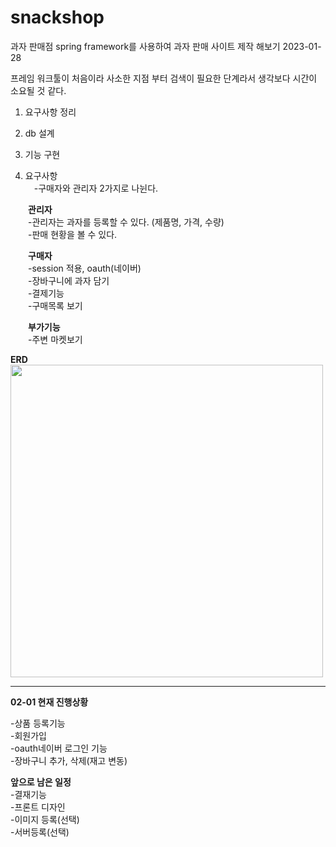# snackshop
과자 판매점
spring framework를 사용하여 과자 판매 사이트 제작 해보기 2023-01-28

프레임 워크툴이 처음이라 사소한 지점 부터 검색이 필요한 단계라서 생각보다 시간이 소요될 것 같다. 
1. 요구사항 정리
2. db 설계
3. 기능 구현
  


1. 요구사항  
　-구매자와 관리자 2가지로 나뉜다.  
      
     
　　**관리자**  
　　-관리자는 과자를 등록할 수 있다. (제품명, 가격, 수량)  
　　-판매 현황을 볼 수 있다.  
    
    
　　**구매자**  
　　-session 적용, oauth(네이버)  
　　-장바구니에 과자 담기  
　　-결제기능  
　　-구매목록 보기  
    
  
　　**부가기능**  
　　-주변 마켓보기  
      
      
**ERD**  
<img src="https://user-images.githubusercontent.com/110438208/215254831-d81bb117-1fd8-4301-9bbb-535b10085090.png" width="500" height="500"/>  


-----------------------------------------------------------------
**02-01 현재 진행상황**  
  
-상품 등록기능  
-회원가입  
-oauth네이버 로그인 기능  
-장바구니 추가, 삭제(재고 변동)  

**앞으로 남은 일정**  
-결재기능  
-프론트 디자인   
-이미지 등록(선택)  
-서버등록(선택)  


  
